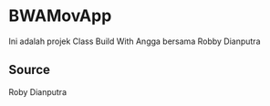 # BWAMovApp
Ini adalah projek Class Build With Angga bersama Robby Dianputra

## Source 
Roby Dianputra
